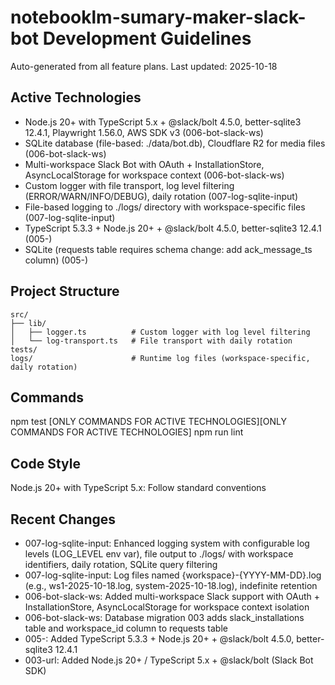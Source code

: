 # notebooklm-sumary-maker-slack-bot Development Guidelines

Auto-generated from all feature plans. Last updated: 2025-10-18

## Active Technologies
- Node.js 20+ with TypeScript 5.x + @slack/bolt 4.5.0, better-sqlite3 12.4.1, Playwright 1.56.0, AWS SDK v3 (006-bot-slack-ws)
- SQLite database (file-based: ./data/bot.db), Cloudflare R2 for media files (006-bot-slack-ws)
- Multi-workspace Slack Bot with OAuth + InstallationStore, AsyncLocalStorage for workspace context (006-bot-slack-ws)
- Custom logger with file transport, log level filtering (ERROR/WARN/INFO/DEBUG), daily rotation (007-log-sqlite-input)
- File-based logging to ./logs/ directory with workspace-specific files (007-log-sqlite-input)
- TypeScript 5.3.3 + Node.js 20+ + @slack/bolt 4.5.0, better-sqlite3 12.4.1 (005-)
- SQLite (requests table requires schema change: add ack_message_ts column) (005-)

## Project Structure
```
src/
├── lib/
│   ├── logger.ts          # Custom logger with log level filtering
│   └── log-transport.ts   # File transport with daily rotation
tests/
logs/                      # Runtime log files (workspace-specific, daily rotation)
```

## Commands
npm test [ONLY COMMANDS FOR ACTIVE TECHNOLOGIES][ONLY COMMANDS FOR ACTIVE TECHNOLOGIES] npm run lint

## Code Style
Node.js 20+ with TypeScript 5.x: Follow standard conventions

## Recent Changes
- 007-log-sqlite-input: Enhanced logging system with configurable log levels (LOG_LEVEL env var), file output to ./logs/ with workspace identifiers, daily rotation, SQLite query filtering
- 007-log-sqlite-input: Log files named {workspace}-{YYYY-MM-DD}.log (e.g., ws1-2025-10-18.log, system-2025-10-18.log), indefinite retention
- 006-bot-slack-ws: Added multi-workspace Slack support with OAuth + InstallationStore, AsyncLocalStorage for workspace context isolation
- 006-bot-slack-ws: Database migration 003 adds slack_installations table and workspace_id column to requests table
- 005-: Added TypeScript 5.3.3 + Node.js 20+ + @slack/bolt 4.5.0, better-sqlite3 12.4.1
- 003-url: Added Node.js 20+ / TypeScript 5.x + @slack/bolt (Slack Bot SDK)

<!-- MANUAL ADDITIONS START -->
<!-- MANUAL ADDITIONS END -->
